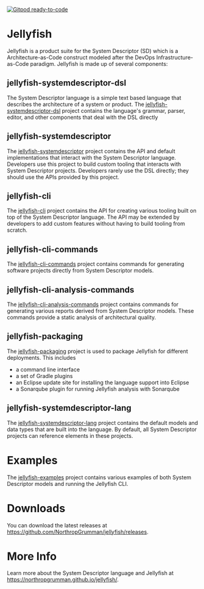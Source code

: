 [![Gitpod ready-to-code](https://img.shields.io/badge/Gitpod-ready--to--code-blue?logo=gitpod)](https://gitpod.io/#https://github.com/NorthropGrumman/jellyfish)

# Jellyfish
Jellyfish is a product suite for the System Descriptor (SD) which is a Architecture-as-Code construct modeled after the
DevOps Infrastructure-as-Code paradigm.  Jellyfish is made up of several components:

## jellyfish-systemdescriptor-dsl
The System Descriptor language is a simple text based language that describes the architecture of a system or
product.  The [jellyfish-systemdescriptor-dsl](https://github.com/NorthropGrumman/jellyfish/tree/master/jellyfish-systemdescriptor-dsl)
project contains the language's grammar, parser, editor, and other components that deal with the DSL directly

## jellyfish-systemdescriptor
The [jellyfish-systemdescriptor](https://github.com/NorthropGrumman/jellyfish/tree/master/jellyfish-systemdescriptor)
project contains the API and default implementations that interact with the 
System Descriptor language.  Developers use this project to build custom tooling that interacts with System Descriptor
projects.  Developers rarely use the DSL directly; they should use the APIs provided by this project.

## jellyfish-cli
The [jellyfish-cli](https://github.com/NorthropGrumman/jellyfish/tree/master/jellyfish-cli) project contains the
API for creating various tooling built on top of the System Descriptor language. The API may be extended by developers
to add custom features without having to build tooling from scratch.

## jellyfish-cli-commands
The [jellyfish-cli-commands](https://github.com/NorthropGrumman/jellyfish/tree/master/jellyfish-cli-commands)
project contains commands for generating software projects directly from System Descriptor models.  

## jellyfish-cli-analysis-commands
The [jellyfish-cli-analysis-commands](https://github.com/NorthropGrumman/jellyfish/tree/master/jellyfish-cli-analysis-commands)
project contains commands for generating various reports derived from System Descriptor models.  These commands provide
a static analysis of architectural quality.

## jellyfish-packaging
The [jellyfish-packaging](https://github.com/NorthropGrumman/jellyfish/tree/master/jellyfish-packaging) project is
used to package Jellyfish for different deployments.  This includes
* a command line interface
* a set of Gradle plugins
* an Eclipse update site for installing the language support into Eclipse
* a Sonarqube plugin for running Jellyfish analysis with Sonarqube

## jellyfish-systemdescriptor-lang
The [jellyfish-systemdescriptor-lang](https://github.com/NorthropGrumman/jellyfish/tree/master/jellyfish-systemdescriptor-lang)
project contains the default models and data types that are built into the language.  By default, all System Descriptor
projects can reference elements in these projects. 

# Examples
The [jellyfish-examples](https://github.com/NorthropGrumman/jellyfish/tree/master/jellyfish-examples) project
contains various examples of both System Descriptor models and running the Jellyfish CLI.

# Downloads
You can download the latest releases at https://github.com/NorthropGrumman/jellyfish/releases.

# More Info
Learn more about the System Descriptor language and Jellyfish at https://northropgrumman.github.io/jellyfish/.
